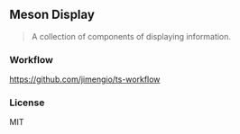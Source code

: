 ## Meson Display

> A collection of components of displaying information.

### Workflow

https://github.com/jimengio/ts-workflow

### License

MIT

